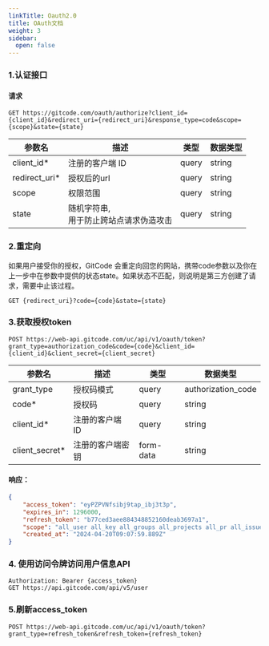 ```yaml
---
linkTitle: Oauth2.0
title: OAuth文档
weight: 3
sidebar:
  open: false
---
```


### 1.认证接口

#### 请求

`GET https://gitcode.com/oauth/authorize?client_id={client_id}&redirect_uri={redirect_uri}&response_type=code&scope={scope}&state={state}`

| 参数名           | 描述                       | 类型    | 数据类型   |
|---------------|--------------------------|-------|--------|
| client_id*    | 注册的客户端 ID                | query | string | 
| redirect_uri* | 授权后的url                  | query | string |
| scope        | 权限范围                     | query | string |
| state         | 随机字符串,<br/>用于防止跨站点请求伪造攻击 | query | string |

### 2.重定向

如果用户接受你的授权，GitCode 会重定向回您的网站，携带code参数以及你在上一步中在参数中提供的状态state。如果状态不匹配，则说明是第三方创建了请求，需要中止该过程。

`GET {redirect_uri}?code={code}&state={state}`

### 3.获取授权token

`POST https://web-api.gitcode.com/uc/api/v1/oauth/token?grant_type=authorization_code&code={code}&client_id={client_id}&client_secret={client_secret}`

| 参数名            | 描述        | 类型    | 数据类型               |
|----------------|-----------|-------|--------------------|
| grant_type     | 授权码模式     | query | authorization_code | 
| code*          | 授权码       | query | string             | 
| client_id*     | 注册的客户端 ID | query | string             | 
| client_secret* | 注册的客户端密钥  | form-data | string             |

#### 响应：
```json
{
    "access_token": "eyPZPVNfsibj9tap_ibj3t3p",
    "expires_in": 1296000,
    "refresh_token": "b77ced3aee884348852160deab3697a1",
    "scope": "all_user all_key all_groups all_projects all_pr all_issue all_note all_hook all_repository",
    "created_at": "2024-04-20T09:07:59.889Z"
}
```

### 4. 使用访问令牌访问用户信息API
```text
Authorization: Bearer {access_token}
GET https://api.gitcode.com/api/v5/user
```

### 5.刷新access_token
`POST https://web-api.gitcode.com/uc/api/v1/oauth/token?grant_type=refresh_token&refresh_token={refresh_token}`
